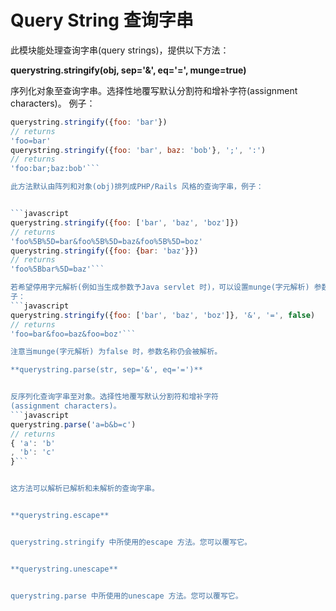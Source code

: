 # Query String 查询字串
此模块能处理查询字串(query strings)，提供以下方法：


**querystring.stringify(obj, sep='&', eq='=', munge=true)**


序列化对象至查询字串。选择性地覆写默认分割符和增补字符(assignment characters)。
例子：
```javascript
querystring.stringify({foo: 'bar'})
// returns
'foo=bar'
querystring.stringify({foo: 'bar', baz: 'bob'}, ';', ':')
// returns
'foo:bar;baz:bob'```

此方法默认由阵列和对象(obj)排列成PHP/Rails 风格的查询字串，例子：


```javascript
querystring.stringify({foo: ['bar', 'baz', 'boz']})
// returns
'foo%5B%5D=bar&foo%5B%5D=baz&foo%5B%5D=boz'
querystring.stringify({foo: {bar: 'baz'}})
// returns
'foo%5Bbar%5D=baz'```

若希望停用字元解析(例如当生成参数予Java servlet 时)，可以设置munge(字元解析) 参数成false(假值)，例
子：
```javascript
querystring.stringify({foo: ['bar', 'baz', 'boz']}, '&', '=', false)
// returns
'foo=bar&foo=baz&foo=boz'```

注意当munge(字元解析) 为false 时，参数名称仍会被解析。

**querystring.parse(str, sep='&', eq='=')**


反序列化查询字串至对象。选择性地覆写默认分割符和增补字符
(assignment characters)。
```javascript
querystring.parse('a=b&b=c')
// returns
{ 'a': 'b'
, 'b': 'c'
}```


这方法可以解析已解析和未解析的查询字串。


**querystring.escape**


querystring.stringify 中所使用的escape 方法。您可以覆写它。


**querystring.unescape**


querystring.parse 中所使用的unescape 方法。您可以覆写它。
